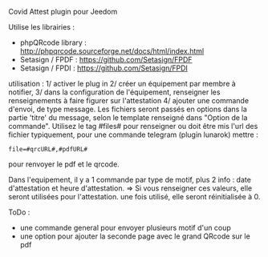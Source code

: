 Covid Attest plugin pour Jeedom

Utilise les librairies :
 * phpQRcode library : http://phpqrcode.sourceforge.net/docs/html/index.html
 *  Setasign / FPDF : https://github.com/Setasign/FPDF
 *  Setasign / FPDI : https://github.com/Setasign/FPDI
 
 
 utilisation :
 1/ activer le plug in
 2/ créer un équipement par membre à notifier,
 3/ dans la configuration de l'équipement, renseigner les renseignements à faire figurer sur l'attestation
 4/ ajouter une commande d'envoi, de type message. Les fichiers seront passés en options dans la partie 'titre' du message, selon le template renseigné dans "Option de la commande". Utilisez le tag #files# pour renseigner ou doit être mis l'url des fichier
 typiquement, pour une commande telegram (plugin lunarok) mettre : 
 
```file=#qrcURL#,#pdfURL#```

pour renvoyer le pdf et le qrcode.

Dans l'equipement, il y a 1 commande par type de motif, plus 2 info : date d'attestation et heure d'attestation.
=> Si vous renseigner ces valeurs, elle seront utilisées pour l'attestation.
une fois utilisé, elle seront réinitialisée à 0.


ToDo : 
* une commande general pour envoyer plusieurs motif d'un coup
* une option pour ajouter la seconde page avec le grand QRcode sur le pdf

